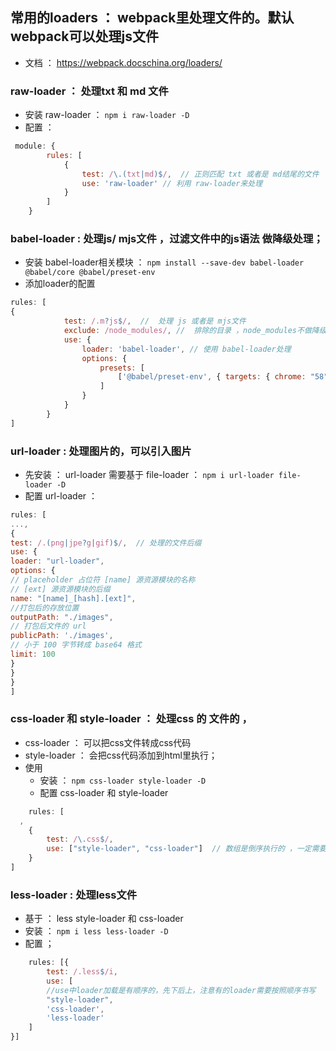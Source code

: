 ## 常用的loaders ： webpack里处理文件的。默认 webpack可以处理js文件
- 文档 ： https://webpack.docschina.org/loaders/

### raw-loader ： 处理txt 和 md 文件 
- 安装  raw-loader ： `npm i raw-loader -D`
- 配置 ：
```js
 module: {
        rules: [
            {
                test: /\.(txt|md)$/,  // 正则匹配 txt 或者是 md结尾的文件
                use: 'raw-loader' // 利用 raw-loader来处理
            }
        ]
    }
```

### babel-loader : 处理js/ mjs文件 ，过滤文件中的js语法 做降级处理；
- 安装 babel-loader相关模块 ： `npm install --save-dev babel-loader @babel/core @babel/preset-env`
- 添加loader的配置 
```js
rules: [
{
            test: /.m?js$/,  //  处理 js 或者是 mjs文件 
            exclude: /node_modules/, //  排除的目录 ，node_modules不做降级处理
            use: {
                loader: 'babel-loader', // 使用 babel-loader处理
                options: {
                    presets: [
                        ['@babel/preset-env', { targets: { chrome: "58", ie: "11" } }] // 降级到可以兼容的浏览器版本
                    ]
                }
            }
        }
]
```

### url-loader  : 处理图片的，可以引入图片 
- 先安装  ： url-loader 需要基于 file-loader  ： `npm i url-loader file-loader -D`
- 配置 url-loader ： 
```js
rules: [
...,
{
test: /.(png|jpe?g|gif)$/,  // 处理的文件后缀
use: {
loader: "url-loader",
options: {
// placeholder 占位符 [name] 源资源模块的名称
// [ext] 源资源模块的后缀
name: "[name]_[hash].[ext]",
//打包后的存放位置
outputPath: "./images",
// 打包后文件的 url
publicPath: './images',
// 小于 100 字节转成 base64 格式
limit: 100
}
}
}
] 
```

### css-loader 和 style-loader ： 处理css 的 文件的 ，
- css-loader ： 可以把css文件转成css代码 
- style-loader ： 会把css代码添加到html里执行；
- 使用 
    -  安装 ： `npm css-loader style-loader -D`
    - 配置 css-loader 和 style-loader 
```js
    rules: [
  ,
	{
		test: /\.css$/,
    	use: ["style-loader", "css-loader"]  // 数组是倒序执行的 ，一定需要 先使用 css-loader  然后再 使用style-loader 把css添加到页面中 
	}
]


```

### less-loader : 处理less文件 
- 基于 ： less  style-loader  和  css-loader
- 安装  ： `npm i less less-loader -D`
- 配置 ； 
```js
    rules: [{
        test: /.less$/i,
        use: [
        //use中loader加载是有顺序的，先下后上，注意有的loader需要按照顺序书写
        "style-loader",
        'css-loader',
        'less-loader'
    ]
}] 
```